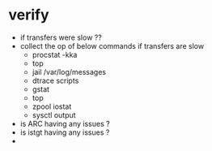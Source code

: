 # verify
- if transfers were slow ??
- collect the op of below commands if transfers are slow
  - procstat -kka
  - top
  - jail /var/log/messages
  - dtrace scripts
  - gstat
  - top
  - zpool iostat
  - sysctl output
- is ARC having any issues ?
- is istgt having any issues ?
- 
